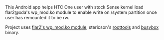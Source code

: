 This Android app helps HTC One user with stock Sense kernel load flar2@xda's wp\_mod.ko module to enable write on /system partition once user has remounted it to be rw.

Project uses [flar2's wp\_mod.ko module](http://forum.xda-developers.com/showthread.php?t=2230341), stericson's [roottools](http://code.google.com/p/roottools/) and [busybox](http://www.busybox.net/) binary.